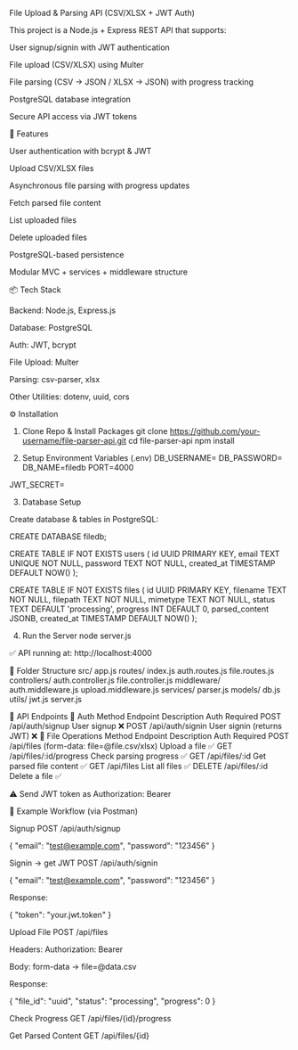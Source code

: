 File Upload & Parsing API (CSV/XLSX + JWT Auth)

This project is a Node.js + Express REST API that supports:

User signup/signin with JWT authentication

File upload (CSV/XLSX) using Multer

File parsing (CSV → JSON / XLSX → JSON) with progress tracking

PostgreSQL database integration

Secure API access via JWT tokens

🚀 Features

User authentication with bcrypt & JWT

Upload CSV/XLSX files

Asynchronous file parsing with progress updates

Fetch parsed file content

List uploaded files

Delete uploaded files

PostgreSQL-based persistence

Modular MVC + services + middleware structure

📦 Tech Stack

Backend: Node.js, Express.js

Database: PostgreSQL

Auth: JWT, bcrypt

File Upload: Multer

Parsing: csv-parser, xlsx

Other Utilities: dotenv, uuid, cors

⚙️ Installation
1. Clone Repo & Install Packages
git clone https://github.com/your-username/file-parser-api.git
cd file-parser-api
npm install

2. Setup Environment Variables (.env)
DB_USERNAME=
DB_PASSWORD=
DB_NAME=filedb
PORT=4000

JWT_SECRET=

3. Database Setup

Create database & tables in PostgreSQL:

CREATE DATABASE filedb;

CREATE TABLE IF NOT EXISTS users (
  id UUID PRIMARY KEY,
  email TEXT UNIQUE NOT NULL,
  password TEXT NOT NULL,
  created_at TIMESTAMP DEFAULT NOW()
);

CREATE TABLE IF NOT EXISTS files (
  id UUID PRIMARY KEY,
  filename TEXT NOT NULL,
  filepath TEXT NOT NULL,
  mimetype TEXT NOT NULL,
  status TEXT DEFAULT 'processing',
  progress INT DEFAULT 0,
  parsed_content JSONB,
  created_at TIMESTAMP DEFAULT NOW()
);

4. Run the Server
node server.js


✅ API running at: http://localhost:4000

📂 Folder Structure
src/
  app.js
  routes/
    index.js
    auth.routes.js
    file.routes.js
  controllers/
    auth.controller.js
    file.controller.js
  middleware/
    auth.middleware.js
    upload.middleware.js
  services/
    parser.js
  models/
    db.js
  utils/
    jwt.js
server.js

🔑 API Endpoints
🔐 Auth
Method	Endpoint	Description	Auth Required
POST	/api/auth/signup	User signup	❌
POST	/api/auth/signin	User signin (returns JWT)	❌
📁 File Operations
Method	Endpoint	Description	Auth Required
POST	/api/files (form-data: file=@file.csv/xlsx)	Upload a file	✅
GET	/api/files/:id/progress	Check parsing progress	✅
GET	/api/files/:id	Get parsed file content	✅
GET	/api/files	List all files	✅
DELETE	/api/files/:id	Delete a file	✅

⚠️ Send JWT token as Authorization: Bearer <token>

🧪 Example Workflow (via Postman)

Signup
POST /api/auth/signup

{ "email": "test@example.com", "password": "123456" }


Signin → get JWT
POST /api/auth/signin

{ "email": "test@example.com", "password": "123456" }


Response:

{ "token": "your.jwt.token" }


Upload File
POST /api/files

Headers: Authorization: Bearer <token>

Body: form-data → file=@data.csv

Response:

{ "file_id": "uuid", "status": "processing", "progress": 0 }


Check Progress
GET /api/files/{id}/progress

Get Parsed Content
GET /api/files/{id}